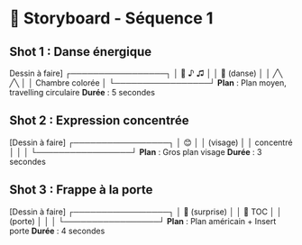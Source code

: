 # 📝 Storyboard - Séquence 1

## Shot 1 : Danse énergique
Dessin à faire]
┌─────────────────┐
│     🎵 ♪ ♫      │
│   👧 (danse)    │
│  ╱╲    ╱╲      │
│ Chambre colorée  │
└─────────────────┘
**Plan** : Plan moyen, travelling circulaire
**Durée** : 5 secondes

## Shot 2 : Expression concentrée
[Dessin à faire]
┌─────────────────┐
│       😊        │
│   (visage)      │
│   concentré     │
│                 │
└─────────────────┘
**Plan** : Gros plan visage
**Durée** : 3 secondes

## Shot 3 : Frappe à la porte
[Dessin à faire]
┌─────────────────┐
│  👧 (surprise)  │
│      🚪 TOC     │
│     (porte)     │
│                 │
└─────────────────┘
**Plan** : Plan américain + Insert porte
**Durée** : 4 secondes
